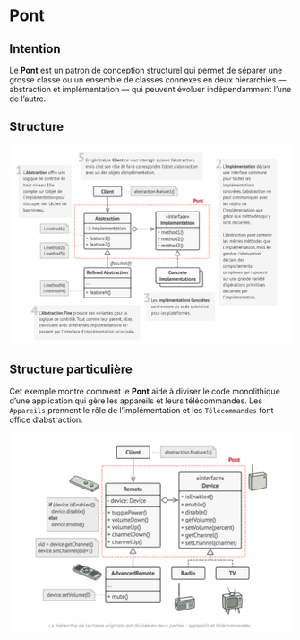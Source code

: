 # Pont

## Intention

Le **Pont** est un patron de conception structurel qui permet de séparer une grosse classe ou un ensemble de classes
connexes en deux hiérarchies — abstraction et implémentation — qui peuvent évoluer indépendamment l’une de l’autre.

## Structure

![Graph](Graph.png)

## Structure particulière

Cet exemple montre comment le **Pont** aide à diviser le code monolithique d’une application qui gère les appareils et
leurs télécommandes. Les `Appareils` prennent le rôle de l’implémentation et les `Télécommandes` font office
d’abstraction.

![Graph2](Graph2.png)